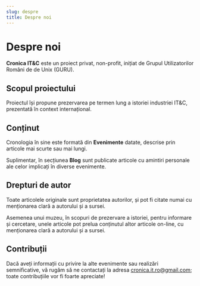 ```yaml
---
slug: despre
title: Despre noi
---
```


# Despre noi

**Cronica IT&C** este un proiect privat, non-profit, inițiat de
Grupul Utilizatorilor Români de de Unix (GURU).

## Scopul proiectului

Proiectul își propune prezervarea pe termen lung a istoriei industriei IT&C,
prezentată în context internațional.

## Conținut

Cronologia în sine este formată din **Evenimente** datate, descrise
prin articole mai scurte sau mai lungi.

Suplimentar, în secțiunea **Blog** sunt publicate articole cu amintiri
personale ale celor implicați în diverse evenimente.

## Drepturi de autor

Toate articolele originale sunt proprietatea autorilor, și pot fi citate
numai cu menționarea clară a autorului și a sursei.

Asemenea unui muzeu, în scopuri de prezervare a istoriei,
pentru informare și cercetare, unele articole pot prelua conținutul
altor articole on-line, cu menționarea clară a autorului și a sursei.

## Contribuții

Dacă aveți informații cu privire la alte evenimente sau
realizări semnificative,
vă rugăm să ne contactați la adresa
[cronica.it.ro@gmail.com](mailto:cronica.it.ro@gmail.com);
toate contribuțiile vor fi foarte apreciate!
